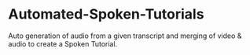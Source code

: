 # Automated-Spoken-Tutorials
Auto generation of audio from a given transcript and merging of video &amp; audio to create a Spoken Tutorial.
